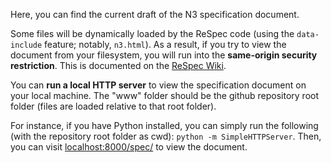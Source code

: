 Here, you can find the current draft of the N3 specification document.

Some files will be dynamically loaded by the ReSpec code (using the `data-include` feature; notably, `n3.html`). As a result, 
if you try to view the document from your filesystem, you will run into the **same-origin security restriction**. 
This is documented on the [ReSpec Wiki](https://github.com/w3c/respec/wiki/ReSpec-Editor's-Guide#inclusions--transformations).

You can **run a local HTTP server** to view the specification document on your local machine. The "www" folder should be the github repository root folder (files
are loaded relative to that root folder).

For instance, if you have Python installed, you can simply run the following (with the repository root folder as cwd): `python -m SimpleHTTPServer`. Then, you can visit [localhost:8000/spec/](http://localhost:8000/spec/) to view the document.
